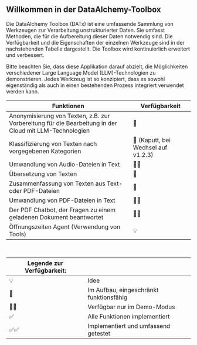 ## Willkommen in der DataAlchemy-Toolbox

Die DataAlchemy Toolbox (DATx) ist eine umfassende Sammlung von Werkzeugen zur Verarbeitung unstrukturierter Daten. Sie umfasst Methoden, die für die Aufbereitung dieser Daten notwendig sind. Die Verfügbarkeit und die Eigenschaften der einzelnen Werkzeuge sind in der nachstehenden Tabelle dargestellt. Die Toolbox wird kontinuierlich erweitert und verbessert.

Bitte beachten Sie, dass diese Applikation darauf abzielt, die Möglichkeiten verschiedener Large Language Model (LLM)-Technologien zu demonstrieren. Jedes Werkzeug ist so konzipiert, dass es sowohl eigenständig als auch in einen bestehenden Prozess integriert verwendet werden kann.

| Funktionen | Verfügbarkeit |
|------------|---------------|
| Anonymisierung von Texten, z.B. zur Vorbereitung für die Bearbeitung in der Cloud mit LLM-Technologien | 🚧 |
| Klassifizierung von Texten nach vorgegebenen Kategorien | 🚧 (Kaputt, bei Wechsel auf v1.2.3) |
| Umwandlung von Audio-Dateien in Text | 🚧✅ |
| Übersetzung von Texten | 🚧 |
| Zusammenfassung von Texten aus Text- oder PDF-Dateien | 🚧 |
| Umwandlung von PDF-Dateien in Text | 🚧✅ |
| Der PDF Chatbot, der Fragen zu einem geladenen Dokument beantwortet | 🚧✅ |
| Öffnungszeiten Agent (Verwendung von Tools) | 💡 |
</br>

| **Legende zur Verfügbarkeit:** | |
|----------------------------|---|
| 💡 | Idee |
| 🚧 | Im Aufbau, eingeschränkt funktionsfähig |
| 🚧✅ | Verfügbar nur im Demo-Modus |
| ✅ | Alle Funktionen implementiert |
| ✅✅ | Implementiert und umfassend getestet |
